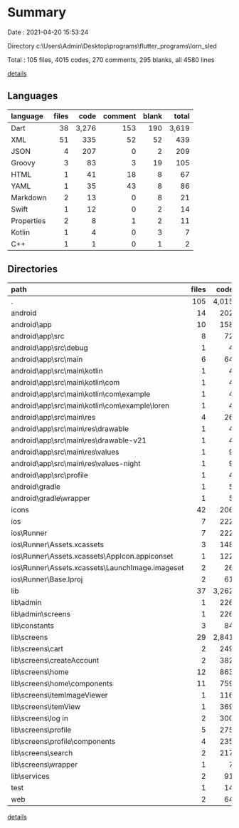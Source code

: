 # Summary

Date : 2021-04-20 15:53:24

Directory c:\Users\Admin\Desktop\programs\flutter_programs\lorn_sled

Total : 105 files,  4015 codes, 270 comments, 295 blanks, all 4580 lines

[details](details.md)

## Languages
| language | files | code | comment | blank | total |
| :--- | ---: | ---: | ---: | ---: | ---: |
| Dart | 38 | 3,276 | 153 | 190 | 3,619 |
| XML | 51 | 335 | 52 | 52 | 439 |
| JSON | 4 | 207 | 0 | 2 | 209 |
| Groovy | 3 | 83 | 3 | 19 | 105 |
| HTML | 1 | 41 | 18 | 8 | 67 |
| YAML | 1 | 35 | 43 | 8 | 86 |
| Markdown | 2 | 13 | 0 | 8 | 21 |
| Swift | 1 | 12 | 0 | 2 | 14 |
| Properties | 2 | 8 | 1 | 2 | 11 |
| Kotlin | 1 | 4 | 0 | 3 | 7 |
| C++ | 1 | 1 | 0 | 1 | 2 |

## Directories
| path | files | code | comment | blank | total |
| :--- | ---: | ---: | ---: | ---: | ---: |
| . | 105 | 4,015 | 270 | 295 | 4,580 |
| android | 14 | 202 | 53 | 33 | 288 |
| android\app | 10 | 158 | 52 | 22 | 232 |
| android\app\src | 8 | 72 | 49 | 12 | 133 |
| android\app\src\debug | 1 | 4 | 3 | 1 | 8 |
| android\app\src\main | 6 | 64 | 43 | 10 | 117 |
| android\app\src\main\kotlin | 1 | 4 | 0 | 3 | 7 |
| android\app\src\main\kotlin\com | 1 | 4 | 0 | 3 | 7 |
| android\app\src\main\kotlin\com\example | 1 | 4 | 0 | 3 | 7 |
| android\app\src\main\kotlin\com\example\loren | 1 | 4 | 0 | 3 | 7 |
| android\app\src\main\res | 4 | 26 | 32 | 6 | 64 |
| android\app\src\main\res\drawable | 1 | 4 | 7 | 2 | 13 |
| android\app\src\main\res\drawable-v21 | 1 | 4 | 7 | 2 | 13 |
| android\app\src\main\res\values | 1 | 9 | 9 | 1 | 19 |
| android\app\src\main\res\values-night | 1 | 9 | 9 | 1 | 19 |
| android\app\src\profile | 1 | 4 | 3 | 1 | 8 |
| android\gradle | 1 | 5 | 1 | 1 | 7 |
| android\gradle\wrapper | 1 | 5 | 1 | 1 | 7 |
| icons | 42 | 206 | 1 | 41 | 248 |
| ios | 7 | 222 | 2 | 9 | 233 |
| ios\Runner | 7 | 222 | 2 | 9 | 233 |
| ios\Runner\Assets.xcassets | 3 | 148 | 0 | 4 | 152 |
| ios\Runner\Assets.xcassets\AppIcon.appiconset | 1 | 122 | 0 | 1 | 123 |
| ios\Runner\Assets.xcassets\LaunchImage.imageset | 2 | 26 | 0 | 3 | 29 |
| ios\Runner\Base.lproj | 2 | 61 | 2 | 2 | 65 |
| lib | 37 | 3,262 | 143 | 183 | 3,588 |
| lib\admin | 1 | 226 | 41 | 9 | 276 |
| lib\admin\screens | 1 | 226 | 41 | 9 | 276 |
| lib\constants | 3 | 84 | 6 | 12 | 102 |
| lib\screens | 29 | 2,841 | 93 | 146 | 3,080 |
| lib\screens\cart | 2 | 249 | 0 | 11 | 260 |
| lib\screens\createAccount | 2 | 382 | 0 | 16 | 398 |
| lib\screens\home | 12 | 863 | 70 | 47 | 980 |
| lib\screens\home\components | 11 | 759 | 69 | 43 | 871 |
| lib\screens\itemImageViewer | 1 | 116 | 3 | 6 | 125 |
| lib\screens\itemView | 1 | 369 | 19 | 10 | 398 |
| lib\screens\log in | 2 | 300 | 1 | 15 | 316 |
| lib\screens\profile | 5 | 275 | 0 | 22 | 297 |
| lib\screens\profile\components | 4 | 235 | 0 | 16 | 251 |
| lib\screens\search | 2 | 217 | 0 | 11 | 228 |
| lib\screens\wrapper | 1 | 7 | 0 | 2 | 9 |
| lib\services | 2 | 91 | 3 | 11 | 105 |
| test | 1 | 14 | 10 | 7 | 31 |
| web | 2 | 64 | 18 | 8 | 90 |

[details](details.md)